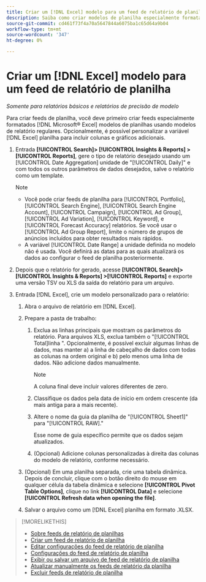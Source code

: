 ```yaml
---
title: Criar um [!DNL Excel] modelo para um feed de relatório de planilha
description: Saiba como criar modelos de planilha especialmente formatados.
source-git-commit: cd461f73f4a70a5647844a6075ba1c65d64a9b04
workflow-type: tm+mt
source-wordcount: '347'
ht-degree: 0%

---
```


# Criar um [!DNL Excel] modelo para um feed de relatório de planilha

*Somente para relatórios básicos e relatórios de precisão de modelo*

Para criar feeds de planilha, você deve primeiro criar feeds especialmente formatados [!DNL Microsoft® Excel] modelos de planilhas usando modelos de relatório regulares. Opcionalmente, é possível personalizar a variável [!DNL Excel] planilha para incluir colunas e gráficos adicionais.

1. Entrada **[!UICONTROL Search]> [!UICONTROL Insights & Reports] >[!UICONTROL Reports]**, gere o tipo de relatório desejado usando um [!UICONTROL Date Aggregation] unidade de &quot;[!UICONTROL Daily]&quot; e com todos os outros parâmetros de dados desejados, salve o relatório como um template.

   >[!NOTE]
   >
   > * Você pode criar feeds de planilha para [!UICONTROL Portfolio], [!UICONTROL Search Engine], [!UICONTROL Search Engine Account], [!UICONTROL Campaign], [!UICONTROL Ad Group], [!UICONTROL Ad Variation], [!UICONTROL Keyword], e [!UICONTROL Forecast Accuracy] relatórios. Se você usar o [!UICONTROL Ad Group Report], limite o número de grupos de anúncios incluídos para obter resultados mais rápidos.
   > * A variável [!UICONTROL Date Range] a unidade definida no modelo não é usada. Você definirá as datas para as quais atualizará os dados ao configurar o feed de planilha posteriormente.


1. Depois que o relatório for gerado, acesse **[!UICONTROL Search]> [!UICONTROL Insights & Reports] >[!UICONTROL Reports]** e exporte uma versão TSV ou XLS da saída do relatório para um arquivo.

1. Entrada [!DNL Excel], crie um modelo personalizado para o relatório:

   1. Abra o arquivo de relatório em [!DNL Excel].

   1. Prepare a pasta de trabalho:

      1. Exclua as linhas principais que mostram os parâmetros do relatório. Para arquivos XLS, exclua também o &quot;[!UICONTROL Total]linha &quot;. Opcionalmente, é possível excluir algumas linhas de dados, mas manter a) a linha de cabeçalho de dados com todas as colunas na ordem original e b) pelo menos uma linha de dados. Não adicione dados manualmente.

         >[!NOTE]
         >
         > A coluna final deve incluir valores diferentes de zero.

      2. Classifique os dados pela data de início em ordem crescente (da mais antiga para a mais recente).

      3. Altere o nome da guia da planilha de &quot;[!UICONTROL Sheet1]&quot; para &quot;[!UICONTROL RAW].&quot;

         Esse nome de guia específico permite que os dados sejam atualizados.

      4. (Opcional) Adicione colunas personalizadas à direita das colunas do modelo de relatório, conforme necessário.
   1. (Opcional) Em uma planilha separada, crie uma tabela dinâmica. Depois de concluir, clique com o botão direito do mouse em qualquer célula da tabela dinâmica e selecione **[!UICONTROL Pivot Table Options]**, clique no link **[!UICONTROL Data]** e selecione **[!UICONTROL Refresh data when opening the file]**.

   1. Salvar o arquivo como um [!DNL Excel] planilha em formato .XLSX.


>[!MORELIKETHIS]
>
>* [Sobre feeds de relatório de planilhas](spreadsheet-feed-about.md)
>* [Criar um feed de relatório de planilha](spreadsheet-feed-create.md)
>* [Editar configurações do feed de relatório de planilha](spreadsheet-feed-edit.md)
>* [Configurações do feed de relatório de planilha](spreadsheet-feed-settings.md)
>* [Exibir ou salvar um arquivo de feed de relatório de planilha](spreadsheet-feed-view-or-save.md)
>* [Atualizar manualmente os feeds de relatório da planilha](spreadsheet-feed-refresh.md)
>* [Excluir feeds de relatório de planilha](spreadsheet-feed-delete.md)

